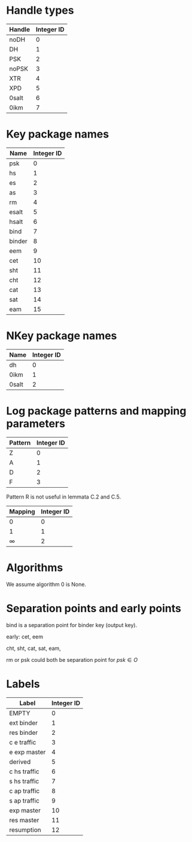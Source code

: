 # Handle types
| Handle | Integer ID |
| --- | --- |
| noDH | 0 |
| DH | 1 |
| PSK | 2 |
| noPSK | 3 |
| XTR | 4 |
| XPD | 5 |
| 0salt | 6 |
| 0ikm | 7 |

# Key package names
| Name | Integer ID |
| --- | --- |
| psk | 0 |
| hs | 1 |
| es | 2 |
| as | 3 |
| rm | 4 |
| esalt | 5 |
| hsalt | 6 |
| bind | 7 |
| binder | 8 |
| eem | 9 |
| cet | 10 |
| sht | 11 |
| cht | 12 |
| cat | 13 |
| sat | 14 |
| eam | 15 |

# NKey package names
| Name | Integer ID |
| --- | --- |
| dh | 0 |
| 0ikm | 1 |
| 0salt | 2 |

# Log package patterns and mapping parameters
| Pattern | Integer ID |
| --- | --- |
| Z | 0 |
| A | 1 |
| D | 2 |
| F | 3 |

Pattern R is not useful in lemmata C.2 and C.5.

| Mapping | Integer ID |
| --- | --- |
| 0 | 0 |
| 1 | 1 |
| $\infty$ | 2 |

# Algorithms

We assume algorithm 0 is None.

# Separation points and early points

bind is a separation point for binder key (output key).

early: cet, eem

cht, sht, 
cat, sat, eam, 

rm or psk could both be separation point for $psk \in O$ 

# Labels

| Label | Integer ID |
| --- | --- |
| EMPTY | 0 |
| ext binder | 1 |
| res binder | 2 |
| c e traffic | 3 |
| e exp master | 4 |
| derived | 5 |
| c hs traffic | 6 |
| s hs traffic | 7 |
| c ap traffic | 8 |
| s ap traffic | 9 |
| exp master | 10 |
| res master | 11 |
| resumption | 12 |